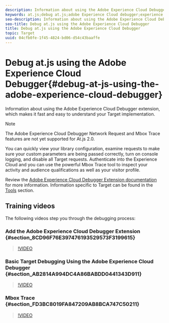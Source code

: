```yaml
---
description: Information about using the Adobe Experience Cloud Debugger extension, which makes it fast and easy to understand your Target implementation.
keywords: at.js;debug at.js;adobe Experience Cloud debugger;experience cloud debugger;mbox trace;mbox highlight;debug;debugging
seo-description: Information about using the Adobe Experience Cloud Debugger extension, which makes it fast and easy to understand your Target implementation.
seo-title: Debug at.js using the Adobe Experience Cloud Debugger
title: Debug at.js using the Adobe Experience Cloud Debugger
topic: Target
uuid: 04cfb0fe-1f45-4824-bd06-d54c43baaffe
---
```


# Debug at.js using the Adobe Experience Cloud Debugger{#debug-at-js-using-the-adobe-experience-cloud-debugger}

Information about using the Adobe Experience Cloud Debugger extension, which makes it fast and easy to understand your Target implementation.

>[!NOTE]
>
>The Adobe Experience Cloud Debugger Network Request and Mbox Trace features are not yet supported for At.js 2.0.

You can quickly view your library configuration, examine requests to make sure your custom parameters are being passed correctly, turn on console logging, and disable all Target requests. Authenticate into the Experience Cloud and you can use the powerful Mbox Trace tool to inspect your activity and audience qualifications as well as your visitor profile.

Review the [Adobe Experience Cloud Debugger Extension documentation](https://marketing.adobe.com/resources/help/en_US/experience-cloud-debugger/) for more information. Information specific to Target can be found in the [Tools](https://marketing.adobe.com/resources/help/en_US/experience-cloud-debugger/tools.html) section.

## Training videos

The following videos step you through the debugging process:

### Add the Adobe Experience Cloud Debugger Extension {#section_8CD96F76E397476193529573F3199615}

>[!VIDEO](https://video.tv.adobe.com/v/23114/)

### Basic Target Debugging Using the Adobe Experience Cloud Debugger {#section_AB2814A994DC4A86BABDD0441343D911}

>[!VIDEO](https://video.tv.adobe.com/v/23115/)

### Mbox Trace {#section_FD3BC8019FA847209AB8BCA747C50211}

>[!VIDEO](https://video.tv.adobe.com/v/23113/) 
